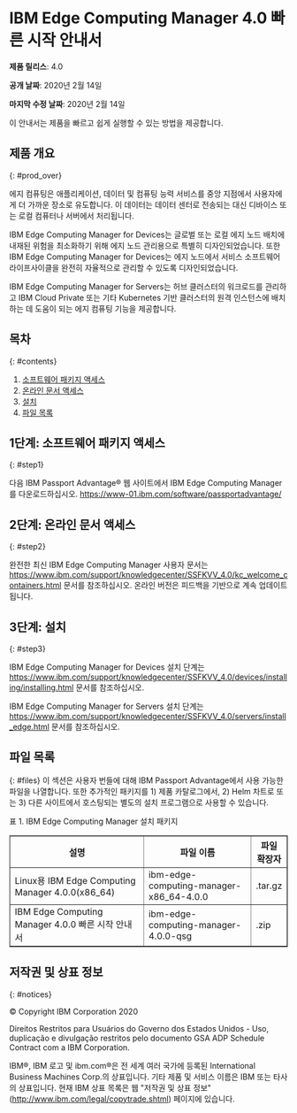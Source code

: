 # IBM Edge Computing Manager 4.0 빠른 시작 안내서

<b>제품 릴리스</b>: 4.0

<b>공개 날짜</b>: 2020년 2월 14일

<b>마지막 수정 날짜</b>: 2020년 2월 14일

이 안내서는 제품을 빠르고 쉽게 실행할 수 있는 방법을 제공합니다.

## 제품 개요
{: #prod_over}

에지 컴퓨팅은 애플리케이션, 데이터 및 컴퓨팅 능력 서비스를 중앙 지점에서 사용자에게 더 가까운 장소로 유도합니다. 이 데이터는 데이터 센터로 전송되는 대신 디바이스 또는 로컬 컴퓨터나 서버에서 처리됩니다.

IBM Edge Computing Manager for Devices는 글로벌 또는 로컬 에지 노드 배치에 내재된 위험을 최소화하기 위해 에지 노드 관리용으로 특별히 디자인되었습니다. 또한 IBM Edge Computing Manager for Devices는 에지 노드에서 서비스 소프트웨어 라이프사이클을 완전히 자율적으로 관리할 수 있도록 디자인되었습니다. 

IBM Edge Computing Manager for Servers는 허브 클러스터의 워크로드를 관리하고 IBM Cloud Private 또는 기타 Kubernetes 기반 클러스터의 원격 인스턴스에 배치하는 데 도움이 되는 에지 컴퓨팅 기능을 제공합니다.

## 목차
{: #contents}

 1. [소프트웨어 패키지 액세스](#step1)
 2. [온라인 문서 액세스](#step2)
 3. [설치](#step3)
 4. [파일 목록](#files)

## 1단계: 소프트웨어 패키지 액세스
{: #step1}

다음 IBM Passport Advantage® 웹 사이트에서 IBM Edge Computing Manager를 다운로드하십시오. https://www-01.ibm.com/software/passportadvantage/

## 2단계: 온라인 문서 액세스
{: #step2}

완전한 최신 IBM Edge Computing Manager 사용자 문서는 https://www.ibm.com/support/knowledgecenter/SSFKVV_4.0/kc_welcome_containers.html 문서를 참조하십시오. 온라인 버전은 피드백을 기반으로 계속 업데이트됩니다.

## 3단계: 설치
{: #step3}

IBM Edge Computing Manager for Devices 설치 단계는 https://www.ibm.com/support/knowledgecenter/SSFKVV_4.0/devices/installing/installing.html 문서를 참조하십시오. 

IBM Edge Computing Manager for Servers 설치 단계는 https://www.ibm.com/support/knowledgecenter/SSFKVV_4.0/servers/install_edge.html 문서를 참조하십시오. 

## 파일 목록
{: #files}
이 섹션은 사용자 번들에 대해 IBM Passport Advantage에서 사용 가능한 파일을 나열합니다. 또한 추가적인 패키지를 1) 제품 카탈로그에서, 2) Helm 차트로 또는 3) 다른 사이트에서 호스팅되는 별도의 설치 프로그램으로 사용할 수 있습니다.

표 1. IBM Edge Computing Manager 설치 패키지
<table border="1" width="100%">
  <tr>
    <th width="50%">설명</th>
    <th width="40%">파일 이름<br></th>
    <th width="10%">파일 확장자<br></th>
  </tr>
  <tr>
    <td>Linux용 IBM Edge Computing Manager 4.0.0(x86_64)</td>
    <td>ibm-edge-computing-manager-x86_64-4.0.0</td>
    <td>.tar.gz</td>
  </tr>
  <tr>
    <td>IBM Edge Computing Manager 4.0.0 빠른 시작 안내서</td>
    <td>ibm-edge-computing-manager-4.0.0-qsg</td>
    <td>.zip</td>
  </tr>
</table>

## 저작권 및 상표 정보
{: #notices}

© Copyright IBM Corporation 2020

Direitos Restritos para Usuários do Governo dos Estados Unidos - Uso, duplicação e divulgação
restritos pelo documento GSA ADP Schedule Contract com a IBM Corporation.

IBM®, IBM 로고 및 ibm.com®은 전 세계 여러 국가에 등록된 International Business Machines Corp.의 상표입니다. 기타 제품 및 서비스 이름은 IBM 또는 타사의 상표입니다. 현재 IBM 상표 목록은
웹 "저작권 및 상표 정보"(http://www.ibm.com/legal/copytrade.shtml) 페이지에 있습니다.
